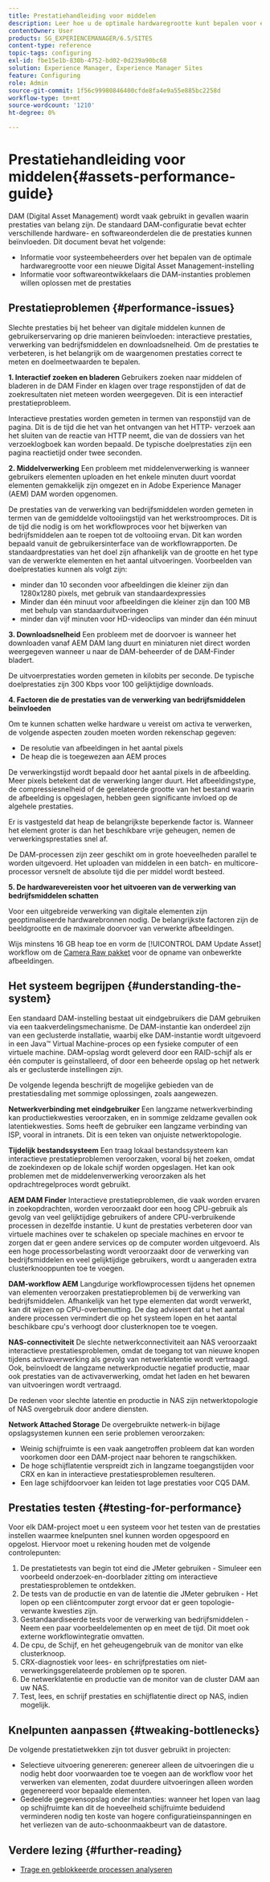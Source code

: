 ```yaml
---
title: Prestatiehandleiding voor middelen
description: Leer hoe u de optimale hardwaregrootte kunt bepalen voor een nieuwe DAM-installatie (Digital Asset Management) en hoe u prestatieproblemen kunt oplossen
contentOwner: User
products: SG_EXPERIENCEMANAGER/6.5/SITES
content-type: reference
topic-tags: configuring
exl-id: fbe15e1b-830b-4752-bd02-0d239a90bc68
solution: Experience Manager, Experience Manager Sites
feature: Configuring
role: Admin
source-git-commit: 1f56c99980846400cfde8fa4e9a55e885bc2258d
workflow-type: tm+mt
source-wordcount: '1210'
ht-degree: 0%

---
```


# Prestatiehandleiding voor middelen{#assets-performance-guide}

DAM (Digital Asset Management) wordt vaak gebruikt in gevallen waarin prestaties van belang zijn. De standaard DAM-configuratie bevat echter verschillende hardware- en softwareonderdelen die de prestaties kunnen beïnvloeden. Dit document bevat het volgende:

* Informatie voor systeembeheerders over het bepalen van de optimale hardwaregrootte voor een nieuwe Digital Asset Management-instelling
* Informatie voor softwareontwikkelaars die DAM-instanties problemen willen oplossen met de prestaties

## Prestatieproblemen {#performance-issues}

Slechte prestaties bij het beheer van digitale middelen kunnen de gebruikerservaring op drie manieren beïnvloeden: interactieve prestaties, verwerking van bedrijfsmiddelen en downloadsnelheid. Om de prestaties te verbeteren, is het belangrijk om de waargenomen prestaties correct te meten en doelmeetwaarden te bepalen.

**1. Interactief zoeken en bladeren** Gebruikers zoeken naar middelen of bladeren in de DAM Finder en klagen over trage responstijden of dat de zoekresultaten niet meteen worden weergegeven. Dit is een interactief prestatieprobleem.

Interactieve prestaties worden gemeten in termen van responstijd van de pagina. Dit is de tijd die het van het ontvangen van het HTTP- verzoek aan het sluiten van de reactie van HTTP neemt, die van de dossiers van het verzoeklogboek kan worden bepaald. De typische doelprestaties zijn een pagina reactietijd onder twee seconden.

**2. Middelverwerking** Een probleem met middelenverwerking is wanneer gebruikers elementen uploaden en het enkele minuten duurt voordat elementen gemakkelijk zijn omgezet en in Adobe Experience Manager (AEM) DAM worden opgenomen.

De prestaties van de verwerking van bedrijfsmiddelen worden gemeten in termen van de gemiddelde voltooiingstijd van het werkstroomproces. Dit is de tijd die nodig is om het workflowproces voor het bijwerken van bedrijfsmiddelen aan te roepen tot de voltooiing ervan. Dit kan worden bepaald vanuit de gebruikersinterface van de workflowrapporten. De standaardprestaties van het doel zijn afhankelijk van de grootte en het type van de verwerkte elementen en het aantal uitvoeringen. Voorbeelden van doelprestaties kunnen als volgt zijn:

* minder dan 10 seconden voor afbeeldingen die kleiner zijn dan 1280x1280 pixels, met gebruik van standaardexpressies
* Minder dan één minuut voor afbeeldingen die kleiner zijn dan 100 MB met behulp van standaarduitvoeringen
* minder dan vijf minuten voor HD-videoclips van minder dan één minuut

**3. Downloadsnelheid** Een probleem met de doorvoer is wanneer het downloaden vanaf AEM DAM lang duurt en miniaturen niet direct worden weergegeven wanneer u naar de DAM-beheerder of de DAM-Finder bladert.

De uitvoerprestaties worden gemeten in kilobits per seconde. De typische doelprestaties zijn 300 Kbps voor 100 gelijktijdige downloads.

**4. Factoren die de prestaties van de verwerking van bedrijfsmiddelen beïnvloeden**

Om te kunnen schatten welke hardware u vereist om activa te verwerken, de volgende aspecten zouden moeten worden rekenschap gegeven:

* De resolutie van afbeeldingen in het aantal pixels
* De heap die is toegewezen aan AEM proces

De verwerkingstijd wordt bepaald door het aantal pixels in de afbeelding. Meer pixels betekent dat de verwerking langer duurt.
Het afbeeldingstype, de compressiesnelheid of de gerelateerde grootte van het bestand waarin de afbeelding is opgeslagen, hebben geen significante invloed op de algehele prestaties.

Er is vastgesteld dat heap de belangrijkste beperkende factor is. Wanneer het element groter is dan het beschikbare vrije geheugen, nemen de verwerkingsprestaties snel af.

De DAM-processen zijn zeer geschikt om in grote hoeveelheden parallel te worden uitgevoerd. Het uploaden van middelen in een batch- en multicore-processor versnelt de absolute tijd die per middel wordt besteed.

**5. De hardwarevereisten voor het uitvoeren van de verwerking van bedrijfsmiddelen schatten**

Voor een uitgebreide verwerking van digitale elementen zijn geoptimaliseerde hardwarebronnen nodig. De belangrijkste factoren zijn de beeldgrootte en de maximale doorvoer van verwerkte afbeeldingen.

Wijs minstens 16 GB heap toe en vorm de [!UICONTROL DAM Update Asset] workflow om de [Camera Raw pakket](/help/assets/camera-raw.md) voor de opname van onbewerkte afbeeldingen.

## Het systeem begrijpen {#understanding-the-system}

Een standaard DAM-instelling bestaat uit eindgebruikers die DAM gebruiken via een taakverdelingsmechanisme. De DAM-instantie kan onderdeel zijn van een geclusterde installatie, waarbij elke DAM-instantie wordt uitgevoerd in een Java™ Virtual Machine-proces op een fysieke computer of een virtuele machine. DAM-opslag wordt geleverd door een RAID-schijf als er één computer is geïnstalleerd, of door een beheerde opslag op het netwerk als er geclusterde instellingen zijn.

De volgende legenda beschrijft de mogelijke gebieden van de prestatiesdaling met sommige oplossingen, zoals aangewezen.

**Netwerkverbinding met eindgebruiker** Een langzame netwerkverbinding kan productiekwesties veroorzaken, en in sommige zeldzame gevallen ook latentiekwesties. Soms heeft de gebruiker een langzame verbinding van ISP, vooral in intranets. Dit is een teken van onjuiste netwerktopologie.

**Tijdelijk bestandssysteem** Een traag lokaal bestandssysteem kan interactieve prestatieproblemen veroorzaken, vooral bij het zoeken, omdat de zoekindexen op de lokale schijf worden opgeslagen. Het kan ook problemen met de middelenverwerking veroorzaken als het opdrachtregelproces wordt gebruikt.

**AEM DAM Finder** Interactieve prestatieproblemen, die vaak worden ervaren in zoekopdrachten, worden veroorzaakt door een hoog CPU-gebruik als gevolg van veel gelijktijdige gebruikers of andere CPU-verbruikende processen in dezelfde instantie. U kunt de prestaties verbeteren door van virtuele machines over te schakelen op speciale machines en ervoor te zorgen dat er geen andere services op de computer worden uitgevoerd. Als een hoge processorbelasting wordt veroorzaakt door de verwerking van bedrijfsmiddelen en veel gelijktijdige gebruikers, wordt u aangeraden extra clusterknooppunten toe te voegen.

**DAM-workflow AEM** Langdurige workflowprocessen tijdens het opnemen van elementen veroorzaken prestatieproblemen bij de verwerking van bedrijfsmiddelen. Afhankelijk van het type elementen dat wordt verwerkt, kan dit wijzen op CPU-overbenutting. De dag adviseert dat u het aantal andere processen vermindert die op het systeem lopen en het aantal beschikbare cpu&#39;s verhoogt door clusterknopen toe te voegen.

**NAS-connectiviteit** De slechte netwerkconnectiviteit aan NAS veroorzaakt interactieve prestatiesproblemen, omdat de toegang tot van nieuwe knopen tijdens activaverwerking als gevolg van netwerklatentie wordt vertraagd. Ook, beïnvloedt de langzame netwerkproductie negatief productie, maar ook prestaties van de activaverwerking, omdat het laden en het bewaren van uitvoeringen wordt vertraagd.

De redenen voor slechte latentie en productie in NAS zijn netwerktopologie of NAS overgebruik door andere diensten.

**Network Attached Storage** De overgebruikte netwerk-in bijlage opslagsystemen kunnen een serie problemen veroorzaken:

* Weinig schijfruimte is een vaak aangetroffen probleem dat kan worden voorkomen door een DAM-project naar behoren te rangschikken.
* De hoge schijflatentie verspreidt zich in langzame toegangstijden voor CRX en kan in interactieve prestatiesproblemen resulteren.
* Een lage schijfdoorvoer kan leiden tot lage prestaties voor CQ5 DAM.

## Prestaties testen {#testing-for-performance}

Voor elk DAM-project moet u een systeem voor het testen van de prestaties instellen waarmee knelpunten snel kunnen worden opgespoord en opgelost. Hiervoor moet u rekening houden met de volgende controlepunten:

1. De prestatietests van begin tot eind die JMeter gebruiken - Simuleer een voorbeeld onderzoek-en-doorblader zitting om interactieve prestatiesproblemen te ontdekken.
1. De tests van de productie en van de latentie die JMeter gebruiken - Het lopen op een cliëntcomputer zorgt ervoor dat er geen topologie-verwante kwesties zijn.
1. Gestandaardiseerde tests voor de verwerking van bedrijfsmiddelen - Neem een paar voorbeeldelementen op en meet de tijd. Dit moet ook externe workflowintegratie omvatten.
1. De cpu, de Schijf, en het geheugengebruik van de monitor van elke clusterknoop.
1. CRX-diagnostiek voor lees- en schrijfprestaties om niet-verwerkingsgerelateerde problemen op te sporen.
1. De netwerklatentie en productie van de monitor van de cluster DAM aan uw NAS.
1. Test, lees, en schrijf prestaties en schijflatentie direct op NAS, indien mogelijk.

## Knelpunten aanpassen {#tweaking-bottlenecks}

De volgende prestatietwekken zijn tot dusver gebruikt in projecten:

* Selectieve uitvoering genereren: genereer alleen de uitvoeringen die u nodig hebt door voorwaarden toe te voegen aan de workflow voor het verwerken van elementen, zodat duurdere uitvoeringen alleen worden gegenereerd voor bepaalde elementen.
* Gedeelde gegevensopslag onder instanties: wanneer het lopen van laag op schijfruimte kan dit de hoeveelheid schijfruimte beduidend verminderen nodig ten koste van hogere configuratieinspanningen en het verliezen van de auto-schoonmaakbeurt van de datastore.

## Verdere lezing {#further-reading}

* [Trage en geblokkeerde processen analyseren](https://helpx.adobe.com/experience-manager/kb/AnalyzeSlowAndBlockedProcesses.html)

